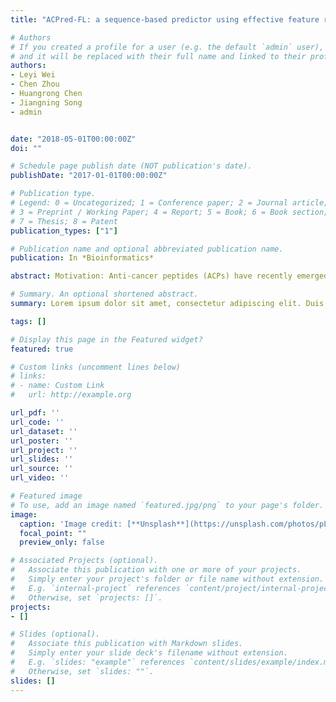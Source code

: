 ```yaml
---
title: "ACPred-FL: a sequence-based predictor using effective feature representation to improve the prediction of anti-cancer peptides"

# Authors
# If you created a profile for a user (e.g. the default `admin` user), write the username (folder name) here 
# and it will be replaced with their full name and linked to their profile.
authors:
- Leyi Wei
- Chen Zhou
- Huangrong Chen
- Jiangning Song
- admin


date: "2018-05-01T00:00:00Z"
doi: ""

# Schedule page publish date (NOT publication's date).
publishDate: "2017-01-01T00:00:00Z"

# Publication type.
# Legend: 0 = Uncategorized; 1 = Conference paper; 2 = Journal article;
# 3 = Preprint / Working Paper; 4 = Report; 5 = Book; 6 = Book section;
# 7 = Thesis; 8 = Patent
publication_types: ["1"]

# Publication name and optional abbreviated publication name.
publication: In *Bioinformatics*

abstract: Motivation: Anti-cancer peptides (ACPs) have recently emerged as promising therapeutic agents for cancer treatment. Due to the avalanche of protein sequence data in the post-genomic era, there is an urgent need to develop automated computational methods to enable fast and accurate identification of novel ACPs within the vast number of candidate proteins and peptides. Results: To address this, we propose a novel predictor named Anti-Cancer peptide Predictor with Feature representation Learning (ACPred-FL) for accurate prediction of ACPs based on sequence information. More specifically, we develop an effective feature representation learning model, with which we can extract and learn a set of informative features from a pool of support vector machine-based models trained using sequence-based feature descriptors. By doing so, the class label information of data samples is fully utilized. To improve the feature representation, we further employ a two-step feature selection technique, resulting in a most informative five-dimensional feature vector for the final peptide representation. Experimental results show that such five features provide the most discriminative power for identifying ACPs than currently available feature descriptors, highlighting the effectiveness of the proposed feature representation learning approach. The developed ACPred-FL method significantly outperforms state-of-the-art methods. Availability and implementation: The web-server of ACPred-FL is available at http://server.malab.cn/ACPred-FL. Contact: weileyi@tju.edu.cn or jiangning.song@monash.edu or ran.su@tju.edu.cn Supplementary information: Supplementary data are available at Bioinformatics online.

# Summary. An optional shortened abstract.
summary: Lorem ipsum dolor sit amet, consectetur adipiscing elit. Duis posuere tellus ac convallis placerat. Proin tincidunt magna sed ex sollicitudin condimentum.

tags: []

# Display this page in the Featured widget?
featured: true

# Custom links (uncomment lines below)
# links:
# - name: Custom Link
#   url: http://example.org

url_pdf: ''
url_code: ''
url_dataset: ''
url_poster: ''
url_project: ''
url_slides: ''
url_source: ''
url_video: ''

# Featured image
# To use, add an image named `featured.jpg/png` to your page's folder. 
image:
  caption: 'Image credit: [**Unsplash**](https://unsplash.com/photos/pLCdAaMFLTE)'
  focal_point: ""
  preview_only: false

# Associated Projects (optional).
#   Associate this publication with one or more of your projects.
#   Simply enter your project's folder or file name without extension.
#   E.g. `internal-project` references `content/project/internal-project/index.md`.
#   Otherwise, set `projects: []`.
projects:
- []

# Slides (optional).
#   Associate this publication with Markdown slides.
#   Simply enter your slide deck's filename without extension.
#   E.g. `slides: "example"` references `content/slides/example/index.md`.
#   Otherwise, set `slides: ""`.
slides: []
---
```


